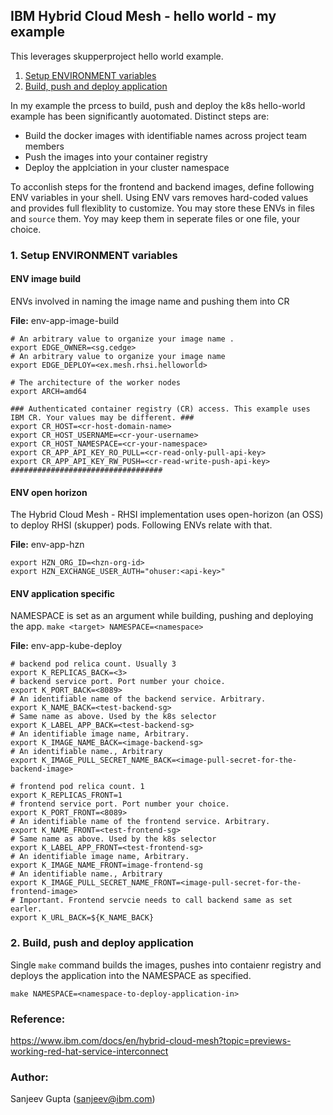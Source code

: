 ## IBM Hybrid Cloud Mesh - hello world - my example
This leverages skupperproject hello world example. 
1. [Setup ENVIRONMENT variables](#1-setup-environment-variables) 
2. [Build, push and deploy application](#2-build-push-and-deploy-application)

In my example the prcess to build, push and deploy the k8s hello-world example has been significantly auotomated. Distinct steps are:
- Build the docker images with identifiable names across project team members
- Push the images into your container registry
- Deploy the applciation in your cluster namespace  

To acconlish steps for the frontend and backend images, define following ENV variables in your shell. 
Using ENV vars removes hard-coded values and provides full flexiblity to customize. 
You may store these ENVs in files and `source` them. Yoy may keep them in seperate files or one file, your choice.

### 1. Setup ENVIRONMENT variables 
#### ENV image build
ENVs involved in naming the image name and pushing them into CR

**File:** env-app-image-build
```
# An arbitrary value to organize your image name . 
export EDGE_OWNER=<sg.cedge>
# An arbitrary value to organize your image name
export EDGE_DEPLOY=<ex.mesh.rhsi.helloworld>

# The architecture of the worker nodes
export ARCH=amd64

### Authenticated container registry (CR) access. This example uses IBM CR. Your values may be different. ###
export CR_HOST=<cr-host-domain-name>
export CR_HOST_USERNAME=<cr-your-username>
export CR_HOST_NAMESPACE=<cr-your-namespace>
export CR_APP_API_KEY_RO_PULL=<cr-read-only-pull-api-key>
export CR_APP_API_KEY_RW_PUSH=<cr-read-write-push-api-key>
##################################
```
#### ENV open horizon
The Hybrid Cloud Mesh - RHSI implementation uses open-horizon (an OSS) to deploy RHSI (skupper) pods. Following ENVs relate with that.   

**File:** env-app-hzn
```
export HZN_ORG_ID=<hzn-org-id>
export HZN_EXCHANGE_USER_AUTH="ohuser:<api-key>"
```
#### ENV application specific
NAMESPACE is set as an argument while building, pushing and deploying the app. `make <target> NAMESPACE=<namespace>`

**File:** env-app-kube-deploy
```
# backend pod relica count. Usually 3
export K_REPLICAS_BACK=<3>
# backend service port. Port number your choice.
export K_PORT_BACK=<8089>
# An identifiable name of the backend service. Arbitrary.
export K_NAME_BACK=<test-backend-sg>
# Same name as above. Used by the k8s selector
export K_LABEL_APP_BACK=<test-backend-sg>
# An identifiable image name, Arbitrary.
export K_IMAGE_NAME_BACK=<image-backend-sg>
# An identifiable name., Arbitrary
export K_IMAGE_PULL_SECRET_NAME_BACK=<image-pull-secret-for-the-backend-image>

# frontend pod relica count. 1
export K_REPLICAS_FRONT=1
# frontend service port. Port number your choice.
export K_PORT_FRONT=<8089>
# An identifiable name of the frontend service. Arbitrary.
export K_NAME_FRONT=<test-frontend-sg>
# Same name as above. Used by the k8s selector
export K_LABEL_APP_FRONT=<test-frontend-sg>
# An identifiable image name, Arbitrary.
export K_IMAGE_NAME_FRONT=image-frontend-sg
# An identifiable name., Arbitrary
export K_IMAGE_PULL_SECRET_NAME_FRONT=<image-pull-secret-for-the-frontend-image>
# Important. Frontend servcie needs to call backend same as set earler.
export K_URL_BACK=${K_NAME_BACK}
```
### 2. Build, push and deploy application 
Single `make` command builds the images, pushes into contaienr registry and deploys the application into the NAMESPACE as specified.
```
make NAMESPACE=<namespace-to-deploy-application-in>
```

### Reference:
https://www.ibm.com/docs/en/hybrid-cloud-mesh?topic=previews-working-red-hat-service-interconnect

### Author:
Sanjeev Gupta (sanjeev@ibm.com)

